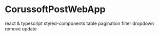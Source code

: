 # CorussoftPostWebApp

react & typescript
styled-components 
table
pagination
filter dropdown
remove
update
